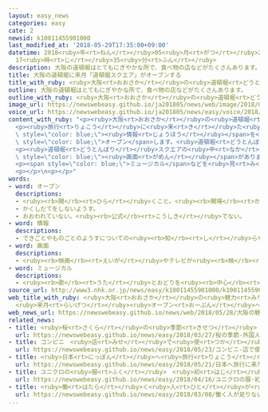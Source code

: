 ```yaml
---
layout: easy_news
categories: easy
cate: 2
newsid: k10011455901000
last_modified_at: '2018-05-29T17:35:00+09:00'
datetime: 2018<ruby>年<rt>ねん</rt></ruby>05<ruby>月<rt>がつ</rt></ruby>29<ruby>日<rt>にち</rt></ruby>
  17<ruby>時<rt>じ</rt></ruby>35<ruby>分<rt>ふん</rt></ruby>
description: 大阪の道頓堀はとてもにぎやかな所で、食べ物の店などがたくさんあります。
title: 大阪の道頓堀に来月「道頓堀スクエア」がオープンする
title_with_ruby: <ruby>大阪<rt>おおさか</rt></ruby>の<ruby>道頓堀<rt>どうとんぼり</rt></ruby>に<ruby>来月<rt>らいげつ</rt></ruby>「<ruby>道頓堀<rt>どうとんぼり</rt></ruby>スクエア」がオープンする
outline: 大阪の道頓堀はとてもにぎやかな所で、食べ物の店などがたくさんあります。
outline_with_ruby: <ruby>大阪<rt>おおさか</rt></ruby>の<ruby>道頓堀<rt>どうとんぼり</rt></ruby>はとてもにぎやかな<ruby>所<rt>ところ</rt></ruby>で、<ruby>食<rt>た</rt></ruby>べ<ruby>物<rt>もの</rt></ruby>の<ruby>店<rt>みせ</rt></ruby>などがたくさんあります。
image_url: https://newswebeasy.github.io/ja201805/news/web/image/2018/05/28/K10011455901_1805281853_1805281900_01_02.jpg
voice_url: https://newswebeasy.github.io/ja201805/news/easy/voice/2018/05/29/k10011455901000.mp4
content_with_ruby: "<p><ruby>大阪<rt>おおさか</rt></ruby>の<ruby>道頓堀<rt>どうとんぼり</rt></ruby>はとてもにぎやかな<ruby>所<rt>ところ</rt></ruby>で、<ruby>食<rt>た</rt></ruby>べ<ruby>物<rt>もの</rt></ruby>の<ruby>店<rt>みせ</rt></ruby>などがたくさんあります。</p>\n\
  <p><ruby>旅行<rt>りょこう</rt></ruby>に<ruby>来<rt>き</rt></ruby>た<ruby>人<rt>ひと</rt></ruby>に<ruby>店<rt>みせ</rt></ruby>などの<span\
  \ style=\"color: blue;\"><ruby>情報<rt>じょうほう</rt></ruby></span>を<ruby>紹介<rt>しょうかい</rt></ruby>する「<ruby>道頓堀<rt>どうとんぼり</rt></ruby>スクエア」が６<ruby>月<rt>がつ</rt></ruby><ruby>１日<rt>ついたち</rt></ruby>に<span\
  \ style=\"color: blue;\">オープン</span>します。<ruby>道頓堀<rt>どうとんぼり</rt></ruby>にある<ruby>店<rt>みせ</rt></ruby>や<ruby>旅行<rt>りょこう</rt></ruby>の<ruby>会社<rt>かいしゃ</rt></ruby>のＪＴＢなどがつくりました。</p>\n\
  <p><ruby>道頓堀<rt>どうとんぼり</rt></ruby>スクエアの<ruby>中<rt>なか</rt></ruby>には、<ruby>店<rt>みせ</rt></ruby>などを<ruby>探<rt>さが</rt></ruby>すことができる<ruby>大<rt>おお</rt></ruby>きな<span\
  \ style=\"color: blue;\"><ruby>画面<rt>がめん</rt></ruby></span>があります。<ruby>日本語<rt>にほんご</rt></ruby>のほか、<ruby>英語<rt>えいご</rt></ruby>と<ruby>中国語<rt>ちゅうごくご</rt></ruby>でも<ruby>紹介<rt>しょうかい</rt></ruby>します。</p>\n\
  <p><span style=\"color: blue;\">ミュージカル</span>などを<ruby>見<rt>み</rt></ruby>ることができる<ruby>所<rt>ところ</rt></ruby>もあって、<ruby>外国人<rt>がいこくじん</rt></ruby>も<ruby>楽<rt>たの</rt></ruby>しむことができます。</p>\n\
  <p></p>\n<p></p>"
words:
- word: オープン
  descriptions:
  - <ruby><rb>開</rb><rt>ひら</rt></ruby>くこと。<ruby><rb>開場</rb><rt>かいじょう</rt></ruby>。
  - かくしだてをしないようす。
  - おおわれていない。<ruby><rb>公式</rb><rt>こうしき</rt></ruby>でない。
- word: 情報
  descriptions:
  - できごとやものごとのようすについての<ruby><rb>知</rb><rt>し</rt></ruby>らせ。
- word: 画面
  descriptions:
  - <ruby><rb>映画</rb><rt>えいが</rt></ruby>やテレビが<ruby><rb>映</rb><rt>うつ</rt></ruby>っている<ruby><rb>部分</rb><rt>ぶぶん</rt></ruby>。
- word: ミュージカル
  descriptions:
  - <ruby><rb>歌</rb><rt>うた</rt></ruby>とおどりを<ruby><rb>中心</rb><rt>ちゅうしん</rt></ruby>にした<ruby><rb>劇</rb><rt>げき</rt></ruby>。
source_url: http://www3.nhk.or.jp/news/easy/k10011455901000/k10011455901000.html
web_title_with_ruby: <ruby>大阪<rt>おおさか</rt></ruby>の<ruby>魅力<rt>みりょく</rt></ruby>を<ruby>旅行客<rt>りょこうきゃく</rt></ruby>に<ruby>発信<rt>はっしん</rt></ruby>「<ruby>道頓堀<rt>どうとんぼり</rt></ruby><ruby>スクエア<rt>すくえあ</rt></ruby>」
  <ruby>来月<rt>らいげつ</rt></ruby><ruby>オープン<rt>おーぷん</rt></ruby>へ
web_news_url: https://newswebeasy.github.io/news/web/2018/05/28/大阪の魅力を旅行客に発信道頓堀スクエア-来月オープンへ
related_news:
- title: <ruby>桜<rt>さくら</rt></ruby>の<ruby>季節<rt>きせつ</rt></ruby>　<ruby>外国人<rt>がいこくじん</rt></ruby>も<ruby>花見<rt>はなみ</rt></ruby>を<ruby>楽<rt>たの</rt></ruby>しむ
  url: https://newswebeasy.github.io/news/easy/2018/03/27/桜の季節-外国人も花見を楽しむ
- title: コンビニ　<ruby>店<rt>みせ</rt></ruby>で<ruby>使<rt>つか</rt></ruby>う<ruby>電気<rt>でんき</rt></ruby>の<ruby>半分<rt>はんぶん</rt></ruby>を<ruby>太陽<rt>たいよう</rt></ruby>の<ruby>光<rt>ひかり</rt></ruby>と<ruby>風<rt>かぜ</rt></ruby>で<ruby>作<rt>つく</rt></ruby>る
  url: https://newswebeasy.github.io/news/easy/2018/05/23/コンビニ-店で使う電気の半分を太陽の光と風で作る
- title: <ruby>日本<rt>にっぽん</rt></ruby>へ<ruby>旅行<rt>りょこう</rt></ruby>に<ruby>来<rt>き</rt></ruby>た<ruby>外国人<rt>がいこくじん</rt></ruby>が<ruby>最<rt>もっと</rt></ruby>も<ruby>早<rt>はや</rt></ruby>く１０００<ruby>万<rt>まん</rt></ruby><ruby>人<rt>にん</rt></ruby>になる
  url: https://newswebeasy.github.io/news/easy/2018/05/21/日本へ旅行に来た外国人が最も早く1000万人になる
- title: ユニクロの<ruby>服<rt>ふく</rt></ruby>　<ruby>初<rt>はじ</rt></ruby>めて<ruby>日本<rt>にっぽん</rt></ruby>より<ruby>外国<rt>がいこく</rt></ruby>でたくさん<ruby>売<rt>う</rt></ruby>れた
  url: https://newswebeasy.github.io/news/easy/2018/04/16/ユニクロの服-初めて日本より外国でたくさん売れた
- title: <ruby>働<rt>はたら</rt></ruby>く<ruby>人<rt>ひと</rt></ruby>が<ruby>足<rt>た</rt></ruby>りない<ruby>店<rt>みせ</rt></ruby>で<ruby>役<rt>やく</rt></ruby>に<ruby>立<rt>た</rt></ruby>つ<ruby>技術<rt>ぎじゅつ</rt></ruby>を<ruby>紹介<rt>しょうかい</rt></ruby>する<ruby>展示<rt>てんじ</rt></ruby><ruby>会<rt>かい</rt></ruby>
  url: https://newswebeasy.github.io/news/easy/2018/03/08/働く人が足りない店で役に立つ技術を紹介する展示会
...
```

